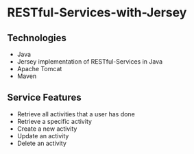 # RESTful-Services-with-Jersey

## Technologies
*   Java
*   Jersey implementation of RESTful-Services in Java
*   Apache Tomcat
*   Maven

## Service Features
*   Retrieve all activities that a user has done
*   Retrieve a specific activity
*   Create a new activity
*   Update an activity
*   Delete an activity